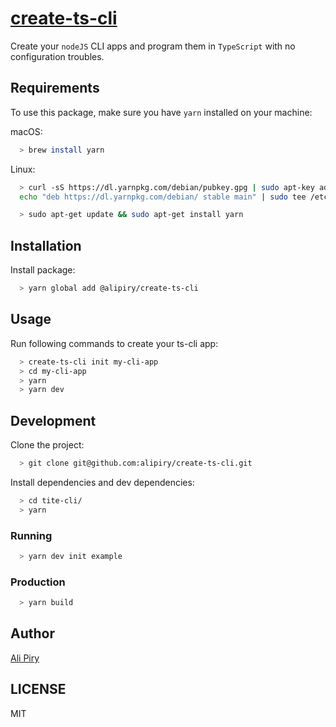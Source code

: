 # [create-ts-cli](https://github.com/alipiry/create-ts-cli)
Create your `nodeJS` CLI apps and program them in `TypeScript` with no configuration troubles.

## Requirements
To use this package, make sure you have `yarn` installed on your machine:

macOS:
```bash
  > brew install yarn
```
Linux:
```bash
  > curl -sS https://dl.yarnpkg.com/debian/pubkey.gpg | sudo apt-key add -
  echo "deb https://dl.yarnpkg.com/debian/ stable main" | sudo tee /etc/apt/sources.list.d/yarn.list
```
```bash
  > sudo apt-get update && sudo apt-get install yarn
```

## Installation
Install package:
```bash
  > yarn global add @alipiry/create-ts-cli
```

## Usage
Run following commands to create your ts-cli app:
```bash
  > create-ts-cli init my-cli-app
  > cd my-cli-app
  > yarn
  > yarn dev
```

## Development
Clone the project:
```bash
  > git clone git@github.com:alipiry/create-ts-cli.git
```

Install dependencies and dev dependencies:
```bash
  > cd tite-cli/
  > yarn
```

### Running
```bash
  > yarn dev init example
```

### Production
```bash
  > yarn build
```

## Author
[Ali Piry](https://github.com/alipiry)

## LICENSE
MIT
